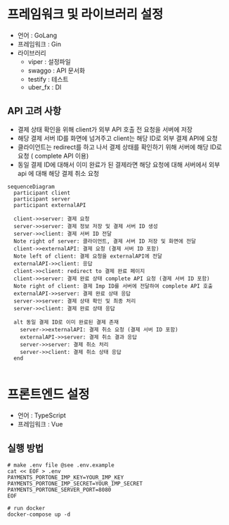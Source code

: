 # 프레임워크 및 라이브러리 설정 
- 언어 : GoLang
- 프레임워크 : Gin
- 라이브러리 
  - viper : 설정파일
  - swaggo : API 문서화
  - testify : 테스트
  - uber_fx : DI
## API 고려 사항 
- 결제 상태 확인을 위해 client가 외부 API 호출 전 요청을 서버에 저장
- 해당 결제 서버 ID를 화면에 넘겨주고 client는 해당 ID로 외부 결제 API에 요청
- 클라이언트는 redirect를 하고 나서 결제 상태를 확인하기 위해 서버에 해당 ID로 요청 ( complete API 이용)
- 동일 결제 ID에 대해서 이미 완료가 된 결제라면 해당 요청에 대해 서버에서 외부 api 에 대해 해당 결제 취소 요청
```mermaid
sequenceDiagram
  participant client
  participant server
  participant externalAPI

  client->>server: 결제 요청
  server->>server: 결제 정보 저장 및 결제 서버 ID 생성
  server->>client: 결제 서버 ID 전달
  Note right of server: 클라이언트, 결제 서버 ID 저장 및 화면에 전달
  client->>externalAPI: 결제 요청 (결제 서버 ID 포함)
  Note left of client: 결제 요청을 externalAPI에 전달
  externalAPI->>client: 응답
  client->>client: redirect to 결제 완료 페이지
  client->>server: 결제 완료 상태 complete API 요청 (결제 서버 ID 포함)
  Note right of client: 결제 Imp ID를 서버에 전달하여 complete API 호출
  externalAPI->>server: 결제 완료 상태 응답
  server->>server: 결제 상태 확인 및 최종 처리
  server->>client: 결제 완료 상태 응답

  alt 동일 결제 ID로 이미 완료된 결제 존재
    server->>externalAPI: 결제 취소 요청 (결제 서버 ID 포함)
    externalAPI->>server: 결제 취소 결과 응답
    server->>server: 결제 취소 처리
    server->>client: 결제 취소 상태 응답
  end
  
```


# 프론트엔드 설정
- 언어 : TypeScript
- 프레임워크 : Vue


## 실행 방법 
```shell
# make .env file @see .env.example
cat << EOF > .env
PAYMENTS_PORTONE_IMP_KEY=YOUR_IMP_KEY
PAYMENTS_PORTONE_IMP_SECRET=YOUR_IMP_SECRET
PAYMENTS_PORTONE_SERVER_PORT=8080
EOF

# run docker 
docker-compose up -d
```